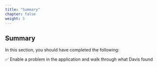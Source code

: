 ```yaml
---
title: "Summary"
chapter: false
weight: 5
---
```

## Summary

In this section, you should have completed the following:

✅ Enable a problem in the application and walk through what Davis found
